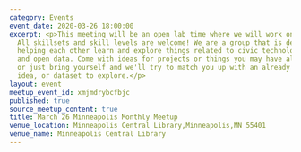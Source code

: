 ```yaml
---
category: Events
event_date: 2020-03-26 18:00:00
excerpt: <p>This meeting will be an open lab time where we will work on projects.
  All skillsets and skill levels are welcome! We are a group that is dedicated to
  helping each other learn and explore things related to civic technology, open government,
  and open data. Come with ideas for projects or things you may have already started,
  or just bring yourself and we'll try to match you up with an already existing project,
  idea, or dataset to explore.</p>
layout: event
meetup_event_id: xmjmdrybcfbjc
published: true
source_meetup_content: true
title: March 26 Minneapolis Monthly Meetup
venue_location: Minneapolis Central Library,Minneapolis,MN 55401
venue_name: Minneapolis Central Library
---
```

